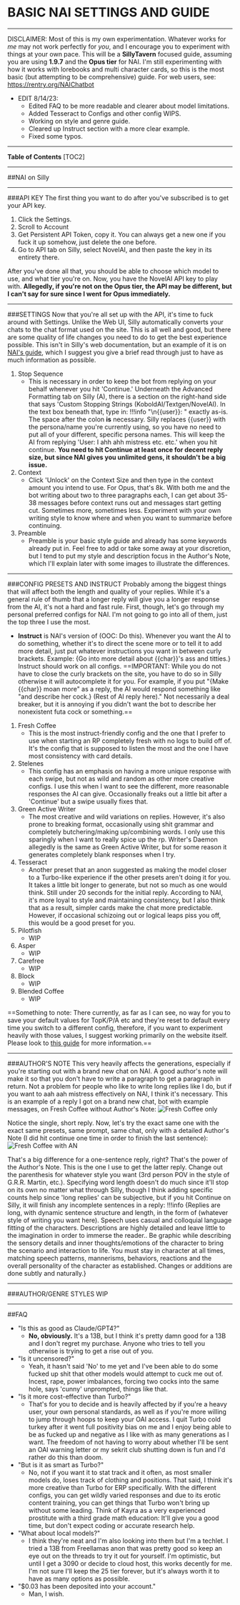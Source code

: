 # BASIC NAI SETTINGS AND GUIDE
***
DISCLAIMER: Most of this is my own experimentation.  Whatever works for *me* may not work perfectly for *you*, and I encourage you to experiment with things at your own pace.  This will be a **SillyTavern** focused guide, assuming you are using **1.9.7** and the **Opus tier** for NAI.  I'm still experimenting with how it works with lorebooks and multi character cards, so this is the most basic (but attempting to be comprehensive) guide.  For web users, see: https://rentry.org/NAIChatbot
- EDIT 8/14/23: 
	- Edited FAQ to be more readable and clearer about model limitations.  
	- Added Tesseract to Configs and other config WIPS.  
	- Working on style and genre guide.
	- Cleared up Instruct section with a more clear example.
	- Fixed some typos.
***
**Table of Contents**
[TOC2]
***
##NAI on Silly
***
###API KEY
The first thing you want to do after you've subscribed is to get your API key.
1. Click the Settings.
2. Scroll to Account
3. Get Persistent API Token, copy it.  You can always get a new one if you fuck it up somehow, just delete the one before.
4. Go to API tab on Silly, select NovelAI, and then paste the key in its entirety there.

After you've done all that, you should be able to choose which model to use, and what tier you're on.  Now, you have the NovelAI API key to play with.  **Allegedly, if you're not on the Opus tier, the API may be different, but I can't say for sure since I went for Opus immediately.**

***

###SETTINGS
Now that you're all set up with the API, it's time to fuck around with Settings.  Unlike the Web UI, Silly automatically converts your chats to the chat format used on the site.  This is all well and good, but there are some quality of life changes you need to do to get the best experience possible.  This isn't in Silly's web documentation, but an example of it is on [NAI's guide](https://docs.novelai.net/text/chatformat.html), which I suggest you give a brief read through just to have as much information as possible.
1. Stop Sequence
	- This is necessary in order to keep the bot from replying on your behalf whenever you hit 'Continue.'  Underneath the Advanced Formatting tab on Silly (A), there is a section on the right-hand side that says 'Custom Stopping Strings (KoboldAI/Textgen/NovelAI).  In the text box beneath that, type in:
	!!!info
		"\n{{user}}: " 
	exactly as-is.  The space after the colon **is** necessary.  Silly replaces {{user}} with the persona/name you're currently using, so you have no need to put all of your different, specific persona names.  This will keep the AI from replying 'User: I ahh ahh mistress etc. etc.' when you hit continue.  **You need to hit Continue at least once for decent reply size, but since NAI gives you unlimited gens, it shouldn't be a big issue.**
2. Context
	- Click 'Unlock' on the Context Size and then type in the context amount you intend to use.  For Opus, that's 8k.  With both me and the bot writing about two to three paragraphs each, I can get about 35-38 messages before context runs out and messages start getting cut.  Sometimes more, sometimes less.  Experiment with your own writing style to know where and when you want to summarize before continuing.
3. Preamble
	- Preamble is your basic style guide and already has some keywords already put in.  Feel free to add or take some away at your discretion, but I tend to put my style and description focus in the Author's Note, which I'll explain later with some images to illustrate the differences.

***

###CONFIG PRESETS AND INSTRUCT
Probably among the biggest things that will affect both the length and quality of your replies.  While it's a general rule of thumb that a longer reply will give you a longer response from the AI, it's not a hard and fast rule.  First, though, let's go through my personal preferred configs for NAI.  I'm not going to go into all of them, just the top three I use the most.

- **Instruct** is NAI's version of (OOC: Do this).  Whenever you want the AI to do something, whether it's to direct the scene more or to tell it to add more detail, just put whatever instructions you want in between curly brackets.  Example: {Go into more detail about {{char}}'s ass and titties.} Instruct should work on all configs.
	==IMPORTANT: While you do not have to close the curly brackets on the site, you have to do so in Silly otherwise it will autocomplete it for you.  For example, if you put "{Make {{char}} moan more" as a reply, the AI would respond something like "and describe her cock.} (Rest of AI reply here)."  Not necessarily a deal breaker, but it is annoying if you didn't want the bot to describe her nonexistent futa cock or something.==

1. Fresh Coffee
	- This is the most instruct-friendly config and the one that I prefer to use when starting an RP completely fresh with no logs to build off of.  It's the config that is supposed to listen the most and the one I have most consistency with card details.
2. Stelenes
	- This config has an emphasis on having a more unique response with each swipe, but not as wild and random as other more creative configs.  I use this when I want to see the different, more reasonable responses the AI can give.  Occasionally freaks out a little bit after a 'Continue' but a swipe usually fixes that.
3. Green Active Writer
	- The most creative and wild variations on replies.  However, it's also prone to breaking format, occasionally using shit grammar and completely butchering/making up/combining words.  I only use this sparingly when I want to really spice up the rp.  Writer's Daemon allegedly is the same as Green Active Writer, but for some reason it generates completely blank responses when I try.
4. Tesseract
	- Another preset that an anon suggested as making the model closer to a Turbo-like experience if the other presets aren't doing it for you.  It takes a little bit longer to generate, but not so much as one would think.  Still under 20 seconds for the initial reply.  According to NAI, it's more loyal to style and maintaining consistency, but I also think that as a result, simpler cards make the chat more predictable.  However, if occasional schizoing out or logical leaps piss you off, this would be a good preset for you.
5. Pilotfish
	- WIP
6. Asper
	- WIP
7. Carefree
	- WIP
8. Block
	- WIP
9. Blended Coffee
	- WIP

==Something to note: There currently, as far as I can see, no way for you to save your default values for TopK/P/A etc and they're reset to default every time you switch to a different config, therefore, if you want to experiment heavily with those values, I suggest working primarily on the website itself.  Please look to [this guide](https://rentry.org/NAIChatbot) for more information.==

***

###AUTHOR'S NOTE
This very heavily affects the generations, especially if you're starting out with a brand new chat on NAI.  A good author's note will make it so that you don't have to write a paragraph to get a paragraph in return.  Not a problem for people who like to write long replies like I do, but if you want to aah aah mistress effectively on NAI, I think it's necessary.  This is an example of a reply I got on a brand new chat, bot with example messages, on Fresh Coffee without Author's Note:
![Fresh Coffee only](https://files.catbox.moe/4cjhz3.png)

Notice the single, short reply.  Now, let's try the exact same one with the exact same presets, same prompt, same chat, only with a detailed Author's Note (I did hit continue one time in order to finish the last sentence):
![Fresh Coffee with AN](https://files.catbox.moe/8n79cg.png)

That's a big difference for a one-sentence reply, right?  That's the power of the Author's Note.  This is the one I use to get the latter reply.  Change out the parenthesis for whatever style you want (3rd person POV in the style of G.R.R. Martin, etc.).  Specifying word length doesn't do much since it'll stop on its own no matter what through Silly, though I think adding specific counts help since 'long replies' can be subjective, but if you hit Continue on Silly, it will finish any incomplete sentences in a reply:
!!!info
	{Replies are long, with dynamic sentence structure and length, in the form of (whatever style of writing you want here). Speech uses casual and colloquial language fitting of the characters. Descriptions are highly detailed and leave little to the imagination in order to immerse the reader.. Be graphic while describing the sensory details and inner thoughts/emotions of the character to bring the scenario and interaction to life. You must stay in character at all times, matching speech patterns, mannerisms, behaviors, reactions and the overall personality of the character as established. Changes or additions are done subtly and naturally.}
***
###AUTHOR/GENRE STYLES
WIP
***
##FAQ
- "Is this as good as Claude/GPT4?"
	- **No,  obviously.**  It's a 13B, but I think it's pretty damn good for a 13B and I don't regret my purchase.  Anyone who tries to tell you otherwise is trying to get a rise out of you.
- "Is it uncensored?"
	- Yeah, it hasn't said 'No' to me yet and I've been able to do some fucked up shit that other models would attempt to cuck me out of.  Incest, rape, power imbalances, forcing two cocks into the same hole, says 'cunny' unprompted, things like that.
- "Is it more cost-effective than Turbo?"
	- That's for you to decide and is heavily affected by if you're a heavy user, your own personal standards, as well as if you're more willing to jump through hoops to keep your OAI access.  I quit Turbo cold turkey after it went full positivity bias on me and I enjoy being able to be as fucked up and negative as I like with as many generations as I want.  The freedom of not having to worry about whether I'll be sent an OAI warning letter or my sekrit club shutting down is fun and I'd rather do this than doom.
- "But is it as smart as Turbo?"
	- No, not if you want it to stat track and it often, as most smaller models do, loses track of clothing and positions.  That said, I think it's more creative than Turbo for ERP specifically.  With the different configs, you can get wildly varied responses and due to its erotic content training, you can get things that Turbo won't bring up without some leading.  Think of Kayra as a very experienced prostitute with a third grade math education: It'll give you a good time, but don't expect coding or accurate research help.
- "What about local models?"
	- I think they're neat and I'm also looking into them but I'm a techlet.  I tried a 13B from Freellamas anon that was pretty good so keep an eye out on the threads to try it out for yourself.  I'm optimistic, but until I get a 3090 or decide to cloud host, this works decently for me.  I'm not sure I'll keep the 25 tier forever, but it's always worth it to have as many options as possible.
- "$0.03 has been deposited into your account."
	- Man, I wish.